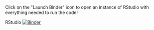 Click on the "Launch Binder" icon to open an instance of RStudio with everything needed to run the code!

RStudio [![Binder](https://mybinder.org/badge_logo.svg)](https://mybinder.org/v2/gh/davidfastovich/fossil_pollen_reconstruction_example/main?urlpath=rstudio)
